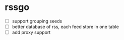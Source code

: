 # rssgo

- [ ] support grouping seeds
- [ ] better database of rss, each feed store in one table
- [ ] add proxy support
